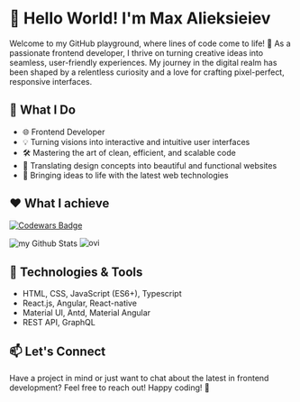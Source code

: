 # 👋 Hello World! I'm Max Alieksieiev

Welcome to my GitHub playground, where lines of code come to life! 🚀 As a passionate frontend developer, I thrive on turning creative ideas into seamless, user-friendly experiences. My journey in the digital realm has been shaped by a relentless curiosity and a love for crafting pixel-perfect, responsive interfaces.

## 🚀 What I Do

- 🌐 Frontend Developer
- 💡 Turning visions into interactive and intuitive user interfaces
- 🛠️ Mastering the art of clean, efficient, and scalable code
- 🎨 Translating design concepts into beautiful and functional websites
- 🚀 Bringing ideas to life with the latest web technologies

## ❤️ What I achieve
[![Codewars Badge](https://www.codewars.com/users/MaxAlieksieiev/badges/large)](https://www.codewars.com/users/MaxAlieksieiev)

<img align="center" src="https://github-readme-stats.vercel.app/api?username=maxalieksieiev&include_all_commits=true&count_private=true&show_icons=true&line_height=20&title_color=2B5BBD&icon_color=1124BB&text_color=A1A1A1&bg_color=0,000000,130F40" alt="my Github Stats"/>
<img src="https://github-readme-stats.vercel.app/api/top-langs?username=maxalieksieiev&show_icons=true&locale=en&layout=compact&theme=chartreuse-dark" alt="ovi" />

## 🔧 Technologies & Tools

- HTML, CSS, JavaScript (ES6+), Typescript
- React.js, Angular, React-native
- Material UI, Antd, Material Angular
- REST API, GraphQL

## 📫 Let's Connect

Have a project in mind or just want to chat about the latest in frontend development? Feel free to reach out!
Happy coding! 🚀

